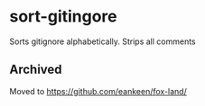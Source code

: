 # sort-gitingore

Sorts gitignore alphabetically. Strips all comments

## Archived

Moved to https://github.com/eankeen/fox-land/
